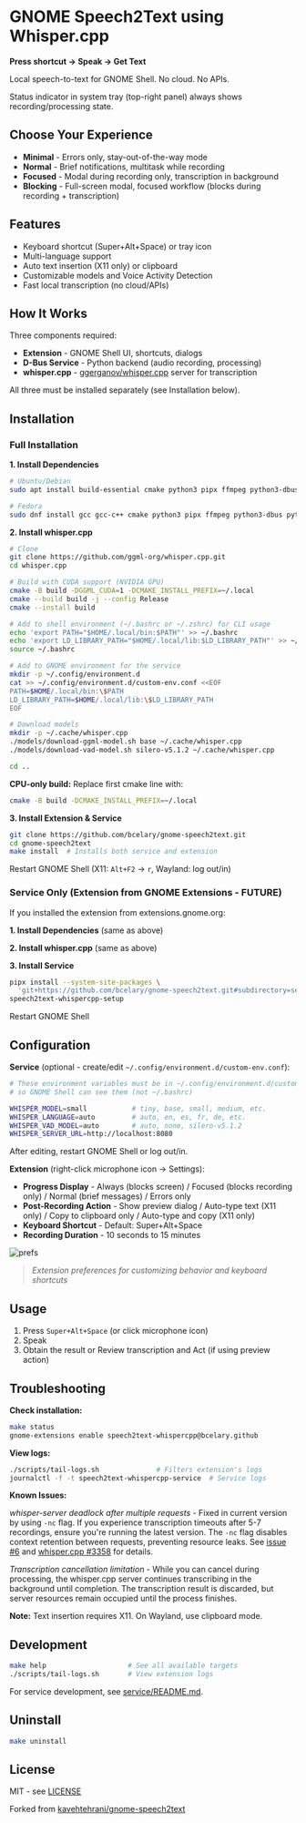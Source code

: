 # GNOME Speech2Text using Whisper.cpp

**Press shortcut → Speak → Get Text**

Local speech-to-text for GNOME Shell. No cloud. No APIs.

Status indicator in system tray (top-right panel) always shows recording/processing state.

## Choose Your Experience

- **Minimal** - Errors only, stay-out-of-the-way mode
- **Normal** - Brief notifications, multitask while recording
- **Focused** - Modal during recording only, transcription in background
- **Blocking** - Full-screen modal, focused workflow (blocks during recording + transcription)

## Features

- Keyboard shortcut (Super+Alt+Space) or tray icon
- Multi-language support
- Auto text insertion (X11 only) or clipboard
- Customizable models and Voice Activity Detection
- Fast local transcription (no cloud/APIs)

## How It Works

Three components required:
- **Extension** - GNOME Shell UI, shortcuts, dialogs
- **D-Bus Service** - Python backend (audio recording, processing)
- **whisper.cpp** - [ggerganov/whisper.cpp](https://github.com/ggerganov/whisper.cpp) server for transcription

All three must be installed separately (see Installation below).

## Installation

### Full Installation

**1. Install Dependencies**

```bash
# Ubuntu/Debian
sudo apt install build-essential cmake python3 pipx ffmpeg python3-dbus python3-gi wl-clipboard xdotool xclip

# Fedora
sudo dnf install gcc gcc-c++ cmake python3 pipx ffmpeg python3-dbus python3-gobject wl-clipboard xdotool xclip
```

**2. Install whisper.cpp**

```bash
# Clone
git clone https://github.com/ggml-org/whisper.cpp.git
cd whisper.cpp

# Build with CUDA support (NVIDIA GPU)
cmake -B build -DGGML_CUDA=1 -DCMAKE_INSTALL_PREFIX=~/.local
cmake --build build -j --config Release
cmake --install build

# Add to shell environment (~/.bashrc or ~/.zshrc) for CLI usage
echo 'export PATH="$HOME/.local/bin:$PATH"' >> ~/.bashrc
echo 'export LD_LIBRARY_PATH="$HOME/.local/lib:$LD_LIBRARY_PATH"' >> ~/.bashrc
source ~/.bashrc

# Add to GNOME environment for the service
mkdir -p ~/.config/environment.d
cat >> ~/.config/environment.d/custom-env.conf <<EOF
PATH=$HOME/.local/bin:\$PATH
LD_LIBRARY_PATH=$HOME/.local/lib:\$LD_LIBRARY_PATH
EOF

# Download models
mkdir -p ~/.cache/whisper.cpp
./models/download-ggml-model.sh base ~/.cache/whisper.cpp
./models/download-vad-model.sh silero-v5.1.2 ~/.cache/whisper.cpp

cd ..
```

**CPU-only build:** Replace first cmake line with:
```bash
cmake -B build -DCMAKE_INSTALL_PREFIX=~/.local
```

**3. Install Extension & Service**

```bash
git clone https://github.com/bcelary/gnome-speech2text.git
cd gnome-speech2text
make install  # Installs both service and extension
```

Restart GNOME Shell (X11: `Alt+F2` → `r`, Wayland: log out/in)

### Service Only (Extension from GNOME Extensions - FUTURE)

If you installed the extension from extensions.gnome.org:

**1. Install Dependencies** (same as above)

**2. Install whisper.cpp** (same as above)

**3. Install Service**

```bash
pipx install --system-site-packages \
  'git+https://github.com/bcelary/gnome-speech2text.git#subdirectory=service'
speech2text-whispercpp-setup
```

Restart GNOME Shell

## Configuration

**Service** (optional - create/edit `~/.config/environment.d/custom-env.conf`):
```bash
# These environment variables must be in ~/.config/environment.d/custom-env.conf
# so GNOME Shell can see them (not ~/.bashrc)

WHISPER_MODEL=small           # tiny, base, small, medium, etc.
WHISPER_LANGUAGE=auto         # auto, en, es, fr, de, etc.
WHISPER_VAD_MODEL=auto        # auto, none, silero-v5.1.2
WHISPER_SERVER_URL=http://localhost:8080
```

After editing, restart GNOME Shell or log out/in.

**Extension** (right-click microphone icon → Settings):
- **Progress Display** - Always (blocks screen) / Focused (blocks recording only) / Normal (brief messages) / Errors only
- **Post-Recording Action** - Show preview dialog / Auto-type text (X11 only) / Copy to clipboard only / Auto-type and copy (X11 only)
- **Keyboard Shortcut** - Default: Super+Alt+Space
- **Recording Duration** - 10 seconds to 15 minutes

![prefs](./images/prefs.png)
> *Extension preferences for customizing behavior and keyboard shortcuts*

## Usage

1. Press `Super+Alt+Space` (or click microphone icon)
2. Speak
3. Obtain the result or Review transcription and Act (if using preview action)

## Troubleshooting

**Check installation:**
```bash
make status
gnome-extensions enable speech2text-whispercpp@bcelary.github
```

**View logs:**
```bash
./scripts/tail-logs.sh              # Filters extension's logs
journalctl -f -t speech2text-whispercpp-service  # Service logs
```

**Known Issues:**

*whisper-server deadlock after multiple requests* - Fixed in current version by using `-nc` flag. If you experience transcription timeouts after 5-7 recordings, ensure you're running the latest version. The `-nc` flag disables context retention between requests, preventing resource leaks. See [issue #6](../../issues/6) and [whisper.cpp #3358](https://github.com/ggml-org/whisper.cpp/issues/3358) for details.

*Transcription cancellation limitation* - While you can cancel during processing, the whisper.cpp server continues transcribing in the background until completion. The transcription result is discarded, but server resources remain occupied until the process finishes.

**Note:** Text insertion requires X11. On Wayland, use clipboard mode.

## Development

```bash
make help                    # See all available targets
./scripts/tail-logs.sh       # View extension logs
```

For service development, see [service/README.md](./service/README.md).

## Uninstall

```bash
make uninstall
```

## License

MIT - see [LICENSE](LICENSE)

Forked from [kavehtehrani/gnome-speech2text](https://github.com/kavehtehrani/gnome-speech2text)
